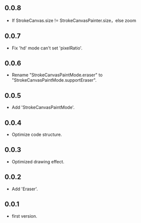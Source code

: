 ## 0.0.8

* If StrokeCanvas.size != StrokeCanvasPainter.size，else zoom

## 0.0.7

* Fix 'hd' mode can't set 'pixelRatio'.

## 0.0.6

* Rename "StrokeCanvasPaintMode.eraser" to "StrokeCanvasPaintMode.supportEraser".

## 0.0.5

* Add 'StrokeCanvasPaintMode'.

## 0.0.4

* Optimize code structure.

## 0.0.3

* Optimized drawing effect.

## 0.0.2

* Add 'Eraser'.

## 0.0.1

* first version.
